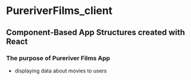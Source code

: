 # PureriverFilms_client

## Component-Based App Structures created with React

### The purpose of Pureriver Films App

- displaying data about movies to users
